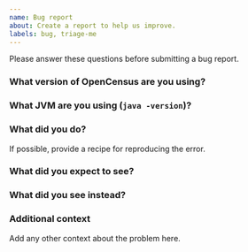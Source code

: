 ```yaml
---
name: Bug report
about: Create a report to help us improve.
labels: bug, triage-me
---
```


Please answer these questions before submitting a bug report.

### What version of OpenCensus are you using?


### What JVM are you using (`java -version`)?


### What did you do?
If possible, provide a recipe for reproducing the error.


### What did you expect to see?


### What did you see instead?


### Additional context
Add any other context about the problem here.
